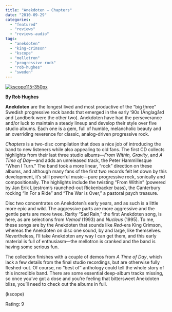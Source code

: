 ```yaml
---
title: "Anekdoten – Chapters"
date: "2010-09-29"
categories: 
  - "featured"
  - "reviews"
  - "reviews-audio"
tags: 
  - "anekdoten"
  - "king-crimson"
  - "kscope"
  - "mellotron"
  - "progressive-rock"
  - "rob-hughes"
  - "sweden"
---
```


[![](http://www.hellbound.ca/wp-content/uploads/2010/09/kscope115-350px.jpg "kscope115-350px")](http://www.hellbound.ca/wp-content/uploads/2010/09/kscope115-350px.jpg)

**By Rob Hughes**

**Anekdoten** are the longest lived and most productive of the “big three” Swedish progressive rock bands that emerged in the early ‘90s (Änglagård and Landberk were the other two). Anekdoten have had the perseverance and/or luck to maintain a steady lineup and develop their style over five studio albums. Each one is a gem, full of humble, melancholic beauty and an overriding reverence for classic, analog-driven progressive rock.

_Chapters_ is a two-disc compilation that does a nice job of introducing the band to new listeners while also appealing to old fans. The first CD collects highlights from their last three studio albums—_From Within, Gravity_, and _A Time of Day_—and adds an unreleased track, the Peter Hammillesque “When I Turn.” The band took a more linear, “rock” direction on these albums, and although many fans of the first two records felt let down by this development, it’s still powerful music—pure progressive rock, sonically and compositionally. The highlights include the twisting “From Within” (powered by Jan Erik Lijestrom’s raunched-out Rickenbacker bass), the Canterbury rocking “In For a Ride” and “The War is Over,” a pastoral psych treasure.

Disc two concentrates on Anekdoten’s early years, and as such is a little more epic and wild. The aggressive parts are more aggressive and the gentle parts are more twee. Rarity “Sad Rain,” the first Anekdoten song, is here, as are selections from _Vemod_ (1993) and _Nucleus_ (1995). To me, these songs are by the Anekdoten that sounds like _Red_\-era King Crimson, whereas the Anekdoten on disc one sound, by and large, like themselves. Nevertheless, I’ll take Anekdoten any way I can get them, and this early material is full of enthusiasm—the mellotron is cranked and the band is having some serious fun.

The collection finishes with a couple of demos from _A Time of Day_, which lack a few details from the final studio recordings, but are otherwise fully fleshed-out. Of course, no “best of” anthology could tell the whole story of this incredible band. There are some essential deep-album tracks missing, so once you’ve got a dose and you’re feeling that bittersweet Anekdoten bliss, you’ll need to check out the albums in full.

(kscope)

Rating: 9

